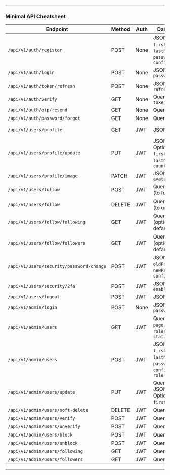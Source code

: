 
---

### Minimal API Cheatsheet

| **Endpoint**                             | **Method** | **Auth** | **Data Needed**                                                               | **Notes**                   | **Done** |
| ---------------------------------------- | ---------- | -------- | ----------------------------------------------------------------------------- | --------------------------- | -------- |
| `/api/v1/auth/register`                  | POST       | None     | JSON: `firstName`, `lastName`, `email`, `password`, `confirmPassword`         | Optional: `country`, `role` | yes      |
| `/api/v1/auth/login`                     | POST       | None     | JSON: `email`, `password`                                                     | RefreshToken : `30days`     | yes      |
| `/api/v1/auth/token/refresh`             | POST       | None     | JSON: `refreshToken`                                                          | AccesToken:`7days`          | yes      |
| `/api/v1/auth/verify`                    | GET        | None     | Query: `email`, `token`                                                       |                             | yes      |
| `/api/v1/auth/otp/resend`                | GET        | None     | Query: `userID`                                                               |                             | yes      |
| `/api/v1/auth/password/forgot`           | GET        | None     | Query: `email`                                                                |                             | no       |
| `/api/v1/users/profile`                  | GET        | JWT      | JSON: `userID`                                                                | UserID typically from JWT   | yes      |
| `/api/v1/users/profile/update`           | PUT        | JWT      | JSON: `userID`, Optionally: `firstName`, `lastName`, `country`                |                             | yes      |
| `/api/v1/users/profile/image`            | PATCH      | JWT      | JSON: `userID`, `avatarURL`                                                   |                             | yes      |
| `/api/v1/users/follow`                   | POST       | JWT      | Query: `userID` (to follow)                                                   |                             | yes      |
| `/api/v1/users/follow`                   | DELETE     | JWT      | Query: `userID` (to unfollow)                                                 |                             | yes      |
| `/api/v1/users/follow/following`         | GET        | JWT      | Query: `userID` (optional, defaults to JWT)                                   |                             | yes      |
| `/api/v1/users/follow/followers`         | GET        | JWT      | Query: `userID` (optional, defaults to JWT)                                   |                             | yes      |
| `/api/v1/users/security/password/change` | POST       | JWT      | JSON: `userID`, `oldPassword`, `newPassword`, `confirmPassword`               |                             | no       |
| `/api/v1/users/security/2fa`             | POST       | JWT      | JSON: `userID`, `enable`                                                      |                             | no       |
| `/api/v1/users/logout`                   | POST       | JWT      | JSON: `userID`                                                                |                             | no       |
| `/api/v1/admin/login`                    | POST       | None     | JSON: `email`, `password`                                                     |                             | no       |
| `/api/v1/admin/users`                    | GET        | JWT      | Query: Optional `page`, `limit`, `roleFilter`, `statusFilter`                 | Admin only                  | no       |
| `/api/v1/admin/users`                    | POST       | JWT      | JSON: `firstName`, `lastName`, `email`, `password`, `confirmPassword`, `role` | Admin only                  | no       |
| `/api/v1/admin/users/update`             | PUT        | JWT      | Query: `userID`, JSON: Optionally: `firstName`, `email`                       | Admin only                  | no       |
| `/api/v1/admin/users/soft-delete`        | DELETE     | JWT      | Query: `userID`                                                               | Admin only                  | no       |
| `/api/v1/admin/users/verify`             | POST       | JWT      | Query: `userID`                                                               | Admin only                  | no       |
| `/api/v1/admin/users/unverify`           | POST       | JWT      | Query: `userID`                                                               | Admin only                  | no       |
| `/api/v1/admin/users/block`              | POST       | JWT      | Query: `userID`                                                               | Admin only                  | no       |
| `/api/v1/admin/users/unblock`            | POST       | JWT      | Query: `userID`                                                               | Admin only                  | no       |
| `/api/v1/admin/users/following`          | GET        | JWT      | Query: `userID`                                                               | Admin only                  | no       |
| `/api/v1/admin/users/followers`          | GET        | JWT      | Query: `userID`                                                               | Admin only                  | no       |


---

